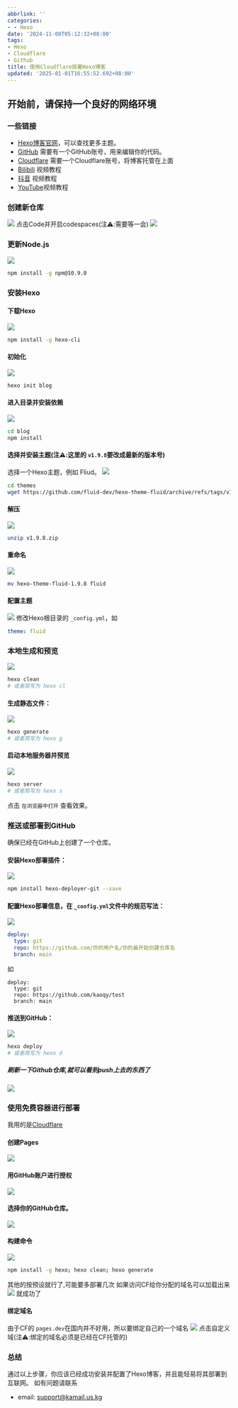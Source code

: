 ```yaml
---
abbrlink: ''
categories:
- - Hexo
date: '2024-11-08T05:12:32+08:00'
tags:
- Hexo
- Cloudflare
- Github
title: 使用Cloudflare部署Hexo博客
updated: '2025-01-01T16:55:52.692+08:00'
---
```

## 开始前，请保持一个良好的网络环境

### 一些链接

- [Hexo博客官网](https://hexo.io/)，可以查找更多主题。
- [GitHub](https://github.com/) 需要有一个GitHub账号，用来编辑你的代码。
- [Cloudflare](https://dash.cloudflare.com) 需要一个Cloudflare账号，将博客托管在上面
- [Bilibili](https://b23.tv/kqVIafj) 视频教程
- [抖音](https://v.douyin.com/iAAu6DLd/) 视频教程
- [YouTube](https://youtu.be/MdJWJ29dkgc)视频教程

### 创建新仓库

![](https://kaocdn.us.kg/image/Ep01/01.jpeg)
点击Code并开启codespaces(注⚠️:需要等一会)
![](https://kaocdn.us.kg/image/Ep01/02.jpeg)

### 更新Node.js

![](https://kaocdn.us.kg/image/Ep01/04.jpeg)

```bash
npm install -g npm@10.9.0
```

### 安装Hexo

#### 下载Hexo

![](https://kaocdn.us.kg/image/Ep01/05.jpeg)

```bash
npm install -g hexo-cli
```

#### 初始化

![](https://kaocdn.us.kg/image/Ep01/06.jpeg)

```bash
hexo init blog
```

#### 进入目录并安装依赖

![](https://kaocdn.us.kg/image/Ep01/07.jpeg)

```bash
cd blog
npm install
```

#### 选择并安装主题(注⚠️:这里的 `v1.9.8`要改成最新的版本号)

选择一个Hexo主题，例如 Fliud。
![](https://kaocdn.us.kg/image/Ep01/08.jpeg)

```bash
cd themes
wget https://github.com/fluid-dev/hexo-theme-fluid/archive/refs/tags/v1.9.8.zip
```

#### 解压

![](https://kaocdn.us.kg/image/Ep01/09.jpeg)

```bash
unzip v1.9.8.zip
```

#### 重命名

![](https://kaocdn.us.kg/image/Ep01/10.jpeg)

```bash
mv hexo-theme-fluid-1.9.8 fluid
```

#### 配置主题

![](https://kaocdn.us.kg/image/Ep01/11.jpeg)
修改Hexo根目录的 `_config.yml`，如

```yaml
theme: fluid
```

### 本地生成和预览

![](https://kaocdn.us.kg/image/Ep01/12.jpeg)

```bash
hexo clean
# 或者简写为 hexo cl
```

#### 生成静态文件：

![](https://kaocdn.us.kg/image/Ep01/13.jpeg)

```bash
hexo generate
# 或者简写为 hexo g
```

#### 启动本地服务器并预览

![](https://kaocdn.us.kg/image/Ep01/14.jpeg)

```bash
hexo server
# 或者简写为 hexo s
```

点击 `在浏览器中打开` 查看效果。

### 推送或部署到GitHub

确保已经在GitHub上创建了一个仓库。

#### 安装Hexo部署插件：

![](https://kaocdn.us.kg/image/Ep01/15.jpeg)

```bash
npm install hexo-deployer-git --save
```

#### 配置Hexo部署信息，在 `_config.yml`文件中的规范写法：

![](https://kaocdn.us.kg/image/Ep01/16.jpeg)

```yaml
deploy:
  type: git
  repo: https://github.com/你的用户名/你的最开始创建仓库名
  branch: main
```

如

```ymal
deploy:
  type: git
  repo: https://github.com/kaoqy/test
  branch: main
```

#### 推送到GitHub：

![](https://kaocdn.us.kg/image/Ep01/17.jpeg)

```bash
hexo deploy
# 或者简写为 hexo d
```

##### 刷新一下Github仓库,就可以看到push上去的东西了

![](https://kaocdn.us.kg/image/Ep01/18.jpeg)

### 使用免费容器进行部署

我用的是[Cloudflare](https://dash.cloudflare.com)

#### 创建Pages

![](https://kaocdn.us.kg/image/Ep01/19.jpeg)

#### 用GitHub账户进行授权

![](https://kaocdn.us.kg/image/Ep01/20.jpeg)

#### 选择你的GitHub仓库。

![](https://kaocdn.us.kg/image/Ep01/21.jpeg)

#### 构建命令

![](https://kaocdn.us.kg/image/Ep01/22.jpeg)

```bash
npm install -g hexo; hexo clean; hexo generate
```

其他的按预设就行了,可能要多部署几次
如果访问CF给你分配的域名可以加载出来
![](https://kaocdn.us.kg/image/Ep01/23.jpeg)
就成功了

#### 绑定域名

由于CF的 `pages.dev`在国内并不好用，所以要绑定自己的一个域名
![](https://kaocdn.us.kg/image/Ep01/24.jpeg)
点击自定义域(注⚠️:绑定的域名必须是已经在CF托管的)

### 总结

通过以上步骤，你应该已经成功安装并配置了Hexo博客，并且能轻易将其部署到互联网。
如有问题请联系

- email: support@kamail.us.kg
